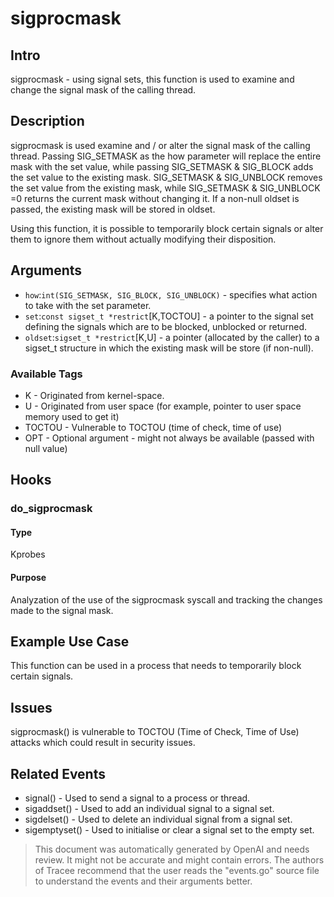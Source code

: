 
# sigprocmask

## Intro
sigprocmask - using signal sets, this function is used to examine and change the signal mask of the calling thread.

## Description
sigprocmask is used examine and / or alter the signal mask of the calling thread. Passing SIG_SETMASK as the how parameter will replace the entire mask with the set value, while passing SIG_SETMASK & SIG_BLOCK adds the set value to the existing mask. SIG_SETMASK & SIG_UNBLOCK removes the set value from the existing mask, while SIG_SETMASK & SIG_UNBLOCK =0 returns the current mask without changing it. If a non-null oldset is passed, the existing mask will be stored in oldset.

Using this function, it is possible to temporarily block certain signals or alter them to ignore them without actually modifying their disposition.

## Arguments
* `how`:`int(SIG_SETMASK, SIG_BLOCK, SIG_UNBLOCK)` - specifies what action to take with the set parameter.
* `set`:`const sigset_t *restrict`[K,TOCTOU] - a pointer to the signal set defining the signals which are to be blocked, unblocked or returned.
* `oldset`:`sigset_t *restrict`[K,U] - a pointer (allocated by the caller) to a sigset_t structure in which the existing mask will be store (if non-null).

### Available Tags
* K - Originated from kernel-space.
* U - Originated from user space (for example, pointer to user space memory used to get it)
* TOCTOU - Vulnerable to TOCTOU (time of check, time of use)
* OPT - Optional argument - might not always be available (passed with null value)

## Hooks
### do_sigprocmask
#### Type
Kprobes
#### Purpose
Analyzation of the use of the sigprocmask syscall and tracking the changes made to the signal mask.

## Example Use Case
This function can be used in a process that needs to temporarily block certain signals.

## Issues
sigprocmask() is vulnerable to TOCTOU (Time of Check, Time of Use) attacks which could result in security issues.

## Related Events
* signal() - Used to send a signal to a process or thread.
* sigaddset() - Used to add an individual signal to a signal set.
* sigdelset() - Used to delete an individual signal from a signal set.
* sigemptyset() - Used to initialise or clear a signal set to the empty set.

> This document was automatically generated by OpenAI and needs review. It might
> not be accurate and might contain errors. The authors of Tracee recommend that
> the user reads the "events.go" source file to understand the events and their
> arguments better.
